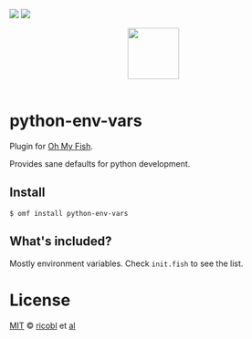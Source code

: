 [![][travis-badge]][travis-link]
![][license-badge]

<div align="center">
  <a href="http://github.com/oh-my-fish/oh-my-fish">
  <img width=90px  src="https://cloud.githubusercontent.com/assets/8317250/8510172/f006f0a4-230f-11e5-98b6-5c2e3c87088f.png">
  </a>
</div>
<br>

# python-env-vars

Plugin for [Oh My Fish][omf-link].

Provides sane defaults for python development.


## Install

```fish
$ omf install python-env-vars
```


## What's included?

Mostly environment variables. Check `init.fish` to see the list.


# License

[MIT][mit] © [ricobl][author] et [al][contributors]


[mit]:            http://opensource.org/licenses/MIT
[author]:         http://github.com/ricobl
[contributors]:   https://github.com/ricobl/python-env-vars/graphs/contributors
[omf-link]:       https://www.github.com/oh-my-fish/oh-my-fish

[license-badge]:  https://img.shields.io/badge/license-MIT-007EC7.svg?style=flat-square
[travis-badge]:   http://img.shields.io/travis/ricobl/python-env-vars.svg?style=flat-square
[travis-link]:    https://travis-ci.org/ricobl/python-env-vars
